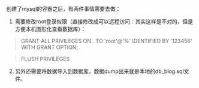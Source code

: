 创建了mysql的容器之后，有两件事情需要去做：

1. 需要修改root登录权限（直接修改成可以远程访问：其实这样是不对的，但是方便本机图形化查看数据库）：
> GRANT ALL PRIVILEGES ON *.* TO 'root'@'%' IDENTIFIED BY '123456' WITH GRANT OPTION;

> FLUSH PRIVILEGES

2. 另外还需要将数据导入到数据库。数据dump出来就是本地的db_blog.sql文件。